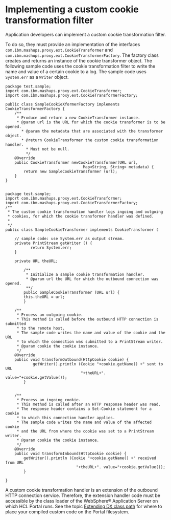 # Implementing a custom cookie transformation filter

Application developers can implement a custom cookie transformation filter.

To do so, they must provide an implementation of the interfaces `com.ibm.mashups.proxy.ext.CookieTransformer` and `com.ibm.mashups.proxy.ext.CookieTransformerFactory`. The factory class creates and returns an instance of the cookie transformer object. The following sample code uses the cookie transformation filter to write the name and value of a certain cookie to a log. The sample code uses `System.err` as a `Writer` object.

```
package test.sample;
import com.ibm.mashups.proxy.ext.CookieTransformer;
import com.ibm.mashups.proxy.ext.CookieTransformerFactory;

public class SampleCookieXformerFactory implements CookieTransformerFactory {
	/**
	 * Produce and return a new CookieTransformer instance. 
	 * @param url is the URL for which the cookie transformer is to be opened.
       * @param the metadata that are associated with the transformer object.
       * @return CookieTransformer the custom cookie transformation handler.  
         * Must not be null.
         */
	@Override
	public CookieTransformer newCookieTransformer(URL url, 
                                  Map<String, String> metadata) { 
	    return new SampleCookieTransformer (url); 
	}
}


package test.sample;
import com.ibm.mashups.proxy.ext.CookieTransformer;
import com.ibm.mashups.proxy.ext.CookieTransformerFactory;
/**
 * The custom cookie transformation handler logs ingoing and outgoing 
 * cookies, for which the cookie transformer handler was defined.
 *
 */
public class SampleCookieTransformer implements CookieTransformer (

	// sample code: use System.err as output stream.
	private PrintStream getWriter () {
           return System.err;
	}

	private URL theURL;

        /**
         * Initialize a sample cookie transformation handler. 
         * @param url the URL for which the outbound connection was opened.
         **/
        public SampleCookieTransformer (URL url) {
	    this.theURL = url;
        }
  
    /**
     * Process an outgoing cookie.
     * This method is called before the outbound HTTP connection is submitted
     * to the remote host. 
     * The sample code writes the name and value of the cookie and the URL
     * to which the connection was submitted to a PrintStream writer.
     * @param cookie the cookie instance. 
     */
	@Override
	public void transformOutbound(HttpCookie cookie) { 
            getWriter().println (Cookie "+cookie.getName() +" sent to URL  
                                 "+theURL+". value="+cookie.getValue());
        }

  
    /**
     * Process an ingoing cookie.
     * This method is called after an HTTP response header was read. 
     * The response header contains a Set-Cookie statement for a cookie
     * to which this connection handler applies. 
     * The sample code writes the name and value of the affected cookie
     * and the URL from where the cookie was set to a PrintStream writer.
     * @param cookie the cookie instance. 
     */
	@Override
	public void transformInbound(HttpCookie cookie) { 
	    getWriter().println (Cookie "+cookie.getName() +" received from URL 
                               "+theURL+". value="+cookie.getValue());
        }
   
}
```

A custom cookie transformation handler is an extension of the outbound HTTP connection service. Therefore, the extension handler code must be accessible by the class loader of the WebSphere® Application Server on which HCL Portal runs. See the topic [Extending DX class path](../../../../../development_tools/ext_wp_classpath/ext_wp_classpath.md) for where to place your compiled custom code on the Portal filesystem.


